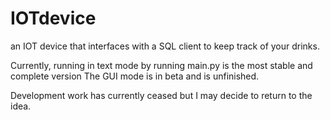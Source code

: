 # IOTdevice
an IOT device that interfaces with a SQL client to keep track of your drinks. 

Currently, running in text mode by running main.py is the most stable and complete version
The GUI mode is in beta and is unfinished. 

Development work has currently ceased but I may decide to return to the idea. 
